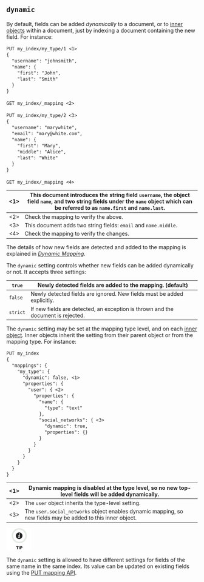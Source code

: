 ## `dynamic`

By default, fields can be added _dynamically_ to a document, or to [inner objects](object.html) within a document, just by indexing a document containing the new field. For instance:
    
    
    PUT my_index/my_type/1 <1>
    {
      "username": "johnsmith",
      "name": {
        "first": "John",
        "last": "Smith"
      }
    }
    
    GET my_index/_mapping <2>
    
    PUT my_index/my_type/2 <3>
    {
      "username": "marywhite",
      "email": "mary@white.com",
      "name": {
        "first": "Mary",
        "middle": "Alice",
        "last": "White"
      }
    }
    
    GET my_index/_mapping <4>

<1>| This document introduces the string field `username`, the object field `name`, and two string fields under the `name` object which can be referred to as `name.first` and `name.last`.     
---|---    
<2>| Check the mapping to verify the above.     
<3>| This document adds two string fields: `email` and `name.middle`.     
<4>| Check the mapping to verify the changes.   
  
The details of how new fields are detected and added to the mapping is explained in [_Dynamic Mapping_](dynamic-mapping.html).

The `dynamic` setting controls whether new fields can be added dynamically or not. It accepts three settings:

`true`| Newly detected fields are added to the mapping. (default)     
---|---    
`false`| Newly detected fields are ignored. New fields must be added explicitly.     
`strict`| If new fields are detected, an exception is thrown and the document is rejected.   
  
The `dynamic` setting may be set at the mapping type level, and on each [inner object](object.html). Inner objects inherit the setting from their parent object or from the mapping type. For instance:
    
    
    PUT my_index
    {
      "mappings": {
        "my_type": {
          "dynamic": false, <1>
          "properties": {
            "user": { <2>
              "properties": {
                "name": {
                  "type": "text"
                },
                "social_networks": { <3>
                  "dynamic": true,
                  "properties": {}
                }
              }
            }
          }
        }
      }
    }

<1>| Dynamic mapping is disabled at the type level, so no new top-level fields will be added dynamically.     
---|---    
<2>| The `user` object inherits the type-level setting.     
<3>| The `user.social_networks` object enables dynamic mapping, so new fields may be added to this inner object.   
  
![Tip](images/icons/tip.png)

The `dynamic` setting is allowed to have different settings for fields of the same name in the same index. Its value can be updated on existing fields using the [PUT mapping API](indices-put-mapping.html).

